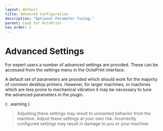 ```yaml
---
layout: default
title: Advanced Configuration 
description: "Optional Parameter Tuning."
parent: CaaS for OctoPrint
nav_order: 1
---
```

# Advanced Settings
For expert users a number of advanced settings are provided. These can be accessed from the settings menu in the OctoPrint interface. 

A default set of parameters are provided which should work for the majority of common desktop printers. However, for larger machines, or machines which are less prone to mechanical vibration it may be necessary to tune the advanced parameters in the plugin. 

{: .warning }
> Adjusting these settings may result to unwanted behavior from the machine. Adjust these settings at your own risk. Incorrectly configured settings may result in damage to you or your machine. 


